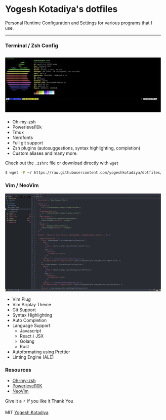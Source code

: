 # Yogesh Kotadiya's dotfiles

Personal Runtime Configuration and Settings for various programs that I use.

---

### Terminal / Zsh Config

## ![Alt text](image.png)

- Oh-my-zsh
- Powerlevel10k
- Tmux
- Nerdfonts
- Full git support
- Zsh plugins (autosuggestions, syntax highlighting, completion)
- Custom aliases and many more.

Check out the `.zshrc` file or download directly with `wget`

```bash
$ wget -P ~/ https://raw.githubusercontent.com/yogeshkotadiya/dotfiles/master/.zshrc
```

### Vim / NeoVim

![](/vim.png)

- Vim Plug
- Vim Airplay Theme
- Git Support
- Syntax Highlighting
- Auto Completion
- Language Support
  - Javascript
  - React / JSX
  - Golang
  - Rust
- Autoformating using Prettier
- Linting Engine (ALE)

### Resources

- [Oh-my-zsh](https://ohmyz.sh/)
- [Powerlevel10K](https://github.com/romkatv/powerlevel10k)
- [NeoVim](https://github.com/neovim/neovim)

Give it a :star: if you like it
Thank You

MIT [Yogesh Kotadiya](https://github.com/yogeshkotadiya)
